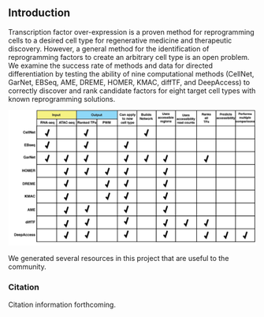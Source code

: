 ## Introduction

Transcription factor over-expression is a proven method for reprogramming cells to a desired cell type for regenerative medicine and therapeutic discovery. However, a general method for the identification of reprogramming factors to create an arbitrary cell type is an open problem. We examine the success rate of methods and data for directed differentiation by testing the ability of nine computational methods (CellNet, GarNet, EBSeq, AME, DREME, HOMER, KMAC, diffTF, and DeepAccess) to correctly discover and rank candidate factors for eight target cell types with known reprogramming solutions. 

![MethodsSummary](../assets/methods_summary.png?raw=true)

We generated several resources in this project that are useful to the community. 

### Citation

Citation information forthcoming.
